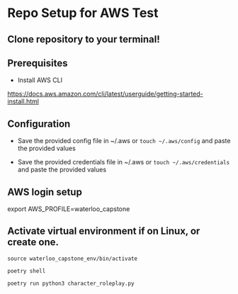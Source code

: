 # Repo Setup for AWS Test

## Clone repository to your terminal! 

## Prerequisites

- Install AWS CLI

https://docs.aws.amazon.com/cli/latest/userguide/getting-started-install.html

## Configuration

- Save the provided config file in ~/.aws or 
`touch ~/.aws/config` and paste the provided values

- Save the provided credentials file in ~/.aws or 
`touch ~/.aws/credentials` and paste the provided values

## AWS login setup

export AWS_PROFILE=waterloo_capstone

## Activate virtual environment if on Linux, or create one. 
`source waterloo_capstone_env/bin/activate`

`poetry shell`

`poetry run python3 character_roleplay.py`

